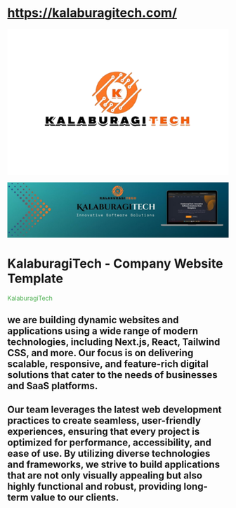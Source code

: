 # https://kalaburagitech.com/

![WhatsApp Image](https://raw.githubusercontent.com/kalaburagitech/KalaburagiTech/main/WhatsApp_Image_2025-01-01_at_12.38.56_PM-removebg-preview.png)


![Another Image](https://raw.githubusercontent.com/kalaburagitech/KalaburagiTech/main/1735726312383.jpg)



# KalaburagiTech - Company Website Template

<span style="color:#4CAF50">KalaburagiTech</span>

we are building dynamic websites and applications using a wide range of modern technologies, including Next.js, React, Tailwind CSS, and more. Our focus is on delivering scalable, responsive, and feature-rich 
digital solutions that cater to the needs of businesses and SaaS platforms.
---
Our team leverages the latest web development practices to create seamless, user-friendly experiences, ensuring that every project is optimized for performance, accessibility, and ease of use.
By utilizing diverse technologies and frameworks, we strive to build applications that are not only visually appealing but also highly functional and robust, providing long-term value to our clients.
---

<!--
**kalaburagitech/KalaburagiTech** is a ✨ _special_ ✨ repository because its `README.md` (this file) appears on your GitHub profile.

Here are some ideas to get you started:

- 🔭 I’m currently working on ...
- 🌱 I’m currently learning ...
- 👯 I’m looking to collaborate on ...
- 🤔 I’m looking for help with ...
- 💬 Ask me about ...
- 📫 How to reach me: ...
- 😄 Pronouns: ...
- ⚡ Fun fact: ...
-->
